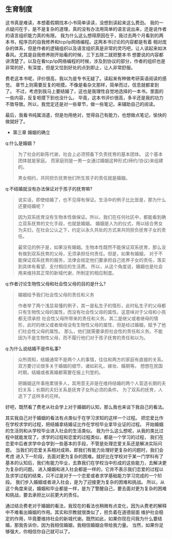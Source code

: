 ## 生育制度

这书真是难读，本想着假期找本小书简单读读，没想到读起来这么费劲。
我的一点疑问在于，是不是复杂的道理，真的没有办法用简单的语言说出来，还是说作者的语言组织能力真的有限。
我为什么这么想得原因在于，我过去两个月看到的两本书，程序员的自我修养和tcp/ip网络编程。这两本书讨论的内容都是有着
相对庞杂的体系，但是作者的逻辑组织以及语言组织真是非常的灵巧吧，让人读起来如沐春风。尤其是自我修养刚开始看的时候，三下五除二就把整本书
想要说的内容都讲清楚了。以及在看tcp/ip网络编程的时候，涉及到协议的部分，作者的组织也是非常的好，有深度，但是又恰到好处的点到即止，让人非常舒服。

费老这本书呢，评价很高，我以为是专书无疑了。读起来有种做考研英语阅读的感觉。
章节上则需要反复的咂摸。不像是看杂文那样，简单而过，信息就都拿到了。
不过，考虑到我马上要结婚了，这也是我理性自觉地选择的一本书。里面的一些内容，反复咂摸下到也没什么。
毕竟，这本书评价很高，多半还是我的功力不致导致。所以，我觉定还是对一些章节，做一些笔记，来辅助自己的阅读。

最后，我看书纯属消遣，但是勿用绝对，觉得自己有能力，也想做点笔记，愉快的做就好了。

- 第三章 婚姻的确立

q:什么是婚姻？
>为了社会的新陈代谢，社会上必须预备下负责抚育的基本团体。
这个基本团体就是家庭。
而家庭则是一男一女通过婚姻这种形式(缔约/协议)来组建的。
>
>男女相约，共同担负抚育他们所生孩子的责任就是婚姻。

q:不结婚就没有办法保证对于孩子的抚育嘛?
>说实话，即使结婚了，也不见得有保证。生活中的例子比比皆是，那为什么还要结婚呢？
>
>因为双系抚育没有生物本性做保证。所以，我们在任何社区中，都能看到确立双系抚育的文化手段，也就是婚姻。
婚姻是人为的仪式，用以结合男女为夫妇，在社会公认之下，约定以永久共处的方式来共同担负抚育子女的责任。
>
>最常见的例子是，如果没有婚姻。生物本性既然不能保证双系抚育，那么没有做到双系抚育的父母，无须承担任何责任。但是，如果有婚姻，
对于不能保证双系抚育的服务，法律会规定他们要承担自己抚养子女的责任，落实到具体有看望、支付相应的生活费。
所以，从这个角度说，婚姻也是社会用来维持其正常的新城代谢，所制定的相应制度。

q:作者讨论生物性父母和社会性父母的目的是什么?
>婚姻给予我们社会性父母的责任和义务
>
>作者举了两个浅显易懂的例子，其一是私生子的情形，此时私生子的父母都只有生物性父母的属性，而没有社会性父母的属性。这意味对于父母和小孩都无须承担
社会性父母所带来的责任和义务。其二是继父或者继母的情形，此时的继父或者继母没有生物性父母的属性，但是经过婚姻，赋予了他们社会性父母的属性。
那么，他们就需要承担社会性的责任和义务。不能因为不是生物性父母，而不履行他们对于孩子抚育的责任和以为。

q:为什么说结婚不是件私事?
>众所周知，结婚通常不是两个人的事情，往往和两方的家庭有直接的关系。双方要讨论很多关于婚姻的细节，诸如彩礼、嫁妆、婚期等。
想想在民国时期，结婚或者离婚都需要在报上刊登的。
>
>把婚姻这件事拖累很多人，其用意无非是在维持结婚的两个人营造长期的夫妇关系；长期的夫妇关系是抚育子女所必须的条件。
为了双系的抚育，人造下了这样多的花样。

好吧，既然看了费老从社会学上对于婚姻的认知，那么我也来谈下我自己的看法。

其实我自己对于婚姻的看法有点类似于在学习求知的这样一个过程。
把恋爱比作在学校求学的过程，把结婚拿结婚证比作在学校毕业拿毕业证的过程。
开始婚姻的生活则和从学校毕业进入社会的生活类似。
我为什么这么想呢，从我的类比过程中就能发现了。求学的过程和恋爱的过程类似，都是一个学习的过程，
我们在恋爱中后者求学中会学到一些基本的手段，不管是处理恋爱关系还是解决实际问题。
当我们的恋爱关系相对成熟，即我们有能力处理好更复杂的问题时，我们会考虑
进入下一阶段，去面对更为复杂的困难。就好比在学校对于某一门学科有了基本的认知后，我们有能力毕业，去靠我们在学校当中形成的这些能力，去解决更为复杂的问题。
进入婚姻和进入社会都是一样的，它并不表示我们恋爱的过程以及求学过程的结束，只不过是对于一个恋爱或者求学基础能力学习完成的一个阶段。
我们步入婚姻或者进入社会，是为了迎接更为复杂的困难和挑战。
所以，从这个角度来说，婚姻和毕业都是一样，是为了警醒自己，要去面对更为复杂的困难和挑战，要去承担比以前更大的责任。

通过结合费老对于婚姻的看法，我现在的看法也稍微有点变化，因为从费老的解释中不难看出婚姻的作用。其实和宗教就很类似了，担负着在道德层面
维护社会稳定的作用，毕竟要维持社会的新城代谢。既然如此，如果你现在问我为什么要结婚，那我告诉你，因为我相信婚姻，我相信婚姻会带给我力量。
当然，如果你足够强大，你相信你自己就可以了。
